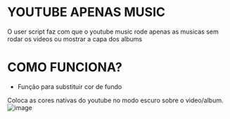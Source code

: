 # YOUTUBE APENAS MUSIC

O user script faz com que o youtube music rode apenas as musicas sem rodar os videos ou mostrar a capa dos albums 

# COMO FUNCIONA?

* Função para substituir cor de fundo

Coloca as cores nativas do youtube no modo escuro sobre o video/album.
![image](https://github.com/user-attachments/assets/2e5fce3e-8626-4fec-baa7-475963cd8898)




